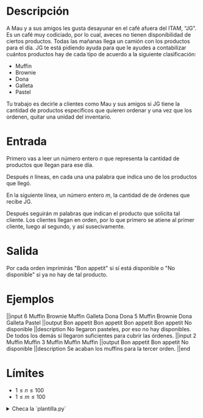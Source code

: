 # Descripción
A Mau y a sus amigos les gusta desayunar en el café afuera del ITAM, “JG”. Es un café muy codiciado, por lo cual, aveces no tienen disponibilidad de ciertos productos. Todas las mañanas llega un camión con los productos para el día. JG te está pidiendo ayuda para que le ayudes a contabilizar cuántos productos hay de cada tipo de acuerdo a la siguiente clasificación:

 - Muffin
 - Brownie
 - Dona
 - Galleta
 - Pastel

Tu trabajo es decirle a clientes como Mau y sus amigos si JG tiene la cantidad de productos específicos que quieren ordenar y una vez que los ordenen, quitar una unidad del inventario.  

# Entrada
Primero vas a leer un número entero $n$ que representa la cantidad de productos que llegan para ese día.

Después $n$ líneas, en cada una una palabra que indica uno de los productos que llegó. 

En la siguiente línea, un número entero $m$, la cantidad de de órdenes que recibe JG. 

Después seguirán $m$ palabras que indican el producto que solicita tal cliente. Los clientes llegan en orden, por lo que primero se atiene al primer cliente, luego al segundo, y así susecivamente. 

# Salida
Por cada orden imprimirás "Bon appetit" si sí está disponible o "No disponible" si ya no hay de tal producto. 

# Ejemplos
||input
6
Muffin
Brownie
Muffin
Galleta
Dona
Dona
5
Muffin
Brownie
Dona
Galleta
Pastel
||output
Bon appetit
Bon appetit
Bon appetit
Bon appetit
No disponible
||description
No llegaron pasteles, por eso no hay disponibles. De todos los demás sí llegaron suficientes para cubrir las órdenes. 
||input
2
Muffin
Muffin
3
Muffin
Muffin
Muffin
||output
Bon appetit
Bon appetit
No disponible
||description
Se acaban los muffins para la tercer orden. 
||end

# Límites
* $1 \leq n \leq 100$
* $1 \leq m \leq 100$

<details><summary>Checa la `plantilla.py`</summary>

{{plantilla.py}}
